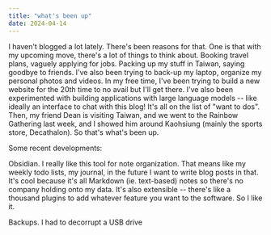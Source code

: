 ```yaml
---
title: "what's been up"
date: 2024-04-14
---
```


I haven't blogged a lot lately. There's been reasons for that. One is that with my upcoming move, there's a lot of things to think about. Booking travel plans, vaguely applying for jobs. Packing up my stuff in Taiwan, saying goodbye to friends. I've also been trying to back-up my laptop, organize my personal photos and videos. In my free time, I've been trying to build a new website for the 20th time to no avail but I'll get there. I've also been experimented with building applications with large language models -- like ideally an interface to chat with this blog! It's all on the list of "want to dos". Then, my friend Dean is visiting Taiwan, and we went to the Rainbow Gathering last week, and I showed him around Kaohsiung (mainly the sports store, Decathalon). So that's what's been up.

Some recent developments:

Obsidian. I really like this tool for note organization. That means like my weekly todo lists, my journal, in the future I want to write blog posts in that. It's cool because it's all Markdown (ie. text-based) notes so there's no company holding onto my data. It's also extensible -- there's like a thousand plugins to add whatever feature you want to the software. So I like it.

Backups. I had to decorrupt a USB drive
